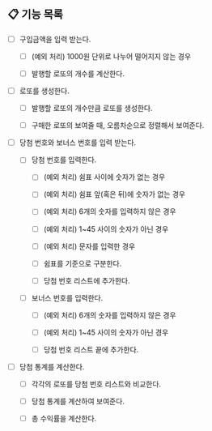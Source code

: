 ## 📋 기능 목록

- [ ] 구입금액을 입력 받는다.

    - [ ] (예외 처리) 1000원 단위로 나누어 떨어지지 않는 경우

    - [ ] 발행할 로또의 개수를 계산한다.

- [ ] 로또를 생성한다.

    - [ ] 발행할 로또의 개수만큼 로또를 생성한다.

    - [ ] 구매한 로또의 보여줄 때, 오름차순으로 정렬해서 보여준다.

- [ ] 당첨 번호와 보너스 번호를 입력 받는다.

    - [ ] 당첨 번호를 입력한다.

        - [ ] (예외 처리) 쉼표 사이에 숫자가 없는 경우

        - [ ] (예외 처리) 쉼표 앞(혹은 뒤)에 숫자가 없는 경우

        - [ ] (예외 처리) 6개의 숫자를 입력하지 않은 경우

        - [ ] (예외 처리) 1~45 사이의 숫자가 아닌 경우

        - [ ] (예외 처리) 문자를 입력한 경우

        - [ ] 쉼표를 기준으로 구분한다.

        - [ ] 당첨 번호 리스트에 추가한다.

    - [ ] 보너스 번호를 입력한다.

        - [ ] (예외 처리) 6개의 숫자를 입력하지 않은 경우

        - [ ] (예외 처리) 1~45 사이의 숫자가 아닌 경우

        - [ ] 당첨 번호 리스트 끝에 추가한다.

- [ ] 당첨 통계를 계산한다.

    - [ ] 각각의 로또를 당첨 번호 리스트와 비교한다.

    - [ ] 당첨 통계를 계산하여 보여준다.

    - [ ] 총 수익률을 계산한다.